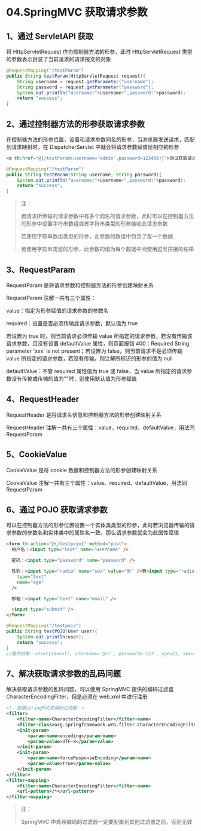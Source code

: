 # 04.SpringMVC 获取请求参数

## 1、通过 ServletAPI 获取

将 HttpServletRequest 作为控制器方法的形参，此时 HttpServletRequest 类型的参数表示封装了当前请求的请求报文的对象

```java
@RequestMapping("/testParam")
public String testParam(HttpServletRequest request){
    String username = request.getParameter("username");
    String password = request.getParameter("password");
    System.out.println("username:"+username+",password:"+password);
    return "success";
}
```

## 2、通过控制器方法的形参获取请求参数

在控制器方法的形参位置，设置和请求参数同名的形参，当浏览器发送请求，匹配到请求映射时，在 DispatcherServlet 中就会将请求参数赋值给相应的形参

```html
<a th:href="@{/testParam(username='admin',password=123456)}">测试获取请求参数-->/testParam</a>
```

```java
@RequestMapping("/testParam")
public String testParam(String username, String password){
    System.out.println("username:"+username+",password:"+password);
    return "success";
}
```

> 注：
>
> 若请求所传输的请求参数中有多个同名的请求参数，此时可以在控制器方法的形参中设置字符串数组或者字符串类型的形参接收此请求参数
>
> 若使用字符串数组类型的形参，此参数的数组中包含了每一个数据
>
> 若使用字符串类型的形参，此参数的值为每个数据中间使用逗号拼接的结果

## 3、RequestParam

RequestParam 是将请求参数和控制器方法的形参创建映射关系

RequestParam 注解一共有三个属性：

value：指定为形参赋值的请求参数的参数名

required：设置是否必须传输此请求参数，默认值为 true

若设置为 true 时，则当前请求必须传输 value 所指定的请求参数，若没有传输该请求参数，且没有设置 defaultValue 属性，则页面报错 400：Required String parameter 'xxx' is not present；若设置为 false，则当前请求不是必须传输 value 所指定的请求参数，若没有传输，则注解所标识的形参的值为 null

defaultValue：不管 required 属性值为 true 或 false，当 value 所指定的请求参数没有传输或传输的值为""时，则使用默认值为形参赋值

## 4、RequestHeader

RequestHeader 是将请求头信息和控制器方法的形参创建映射关系

RequestHeader 注解一共有三个属性：value、required、defaultValue，用法同 RequestParam

## 5、CookieValue

CookieValue 是将 cookie 数据和控制器方法的形参创建映射关系

CookieValue 注解一共有三个属性：value、required、defaultValue，用法同 RequestParam

## 6、通过 POJO 获取请求参数

可以在控制器方法的形参位置设置一个实体类类型的形参，此时若浏览器传输的请求参数的参数名和实体类中的属性名一致，那么请求参数就会为此属性赋值

```html
<form th:action="@{/testpojo}" method="post">
  用户名：<input type="text" name="username" />

  密码：<input type="password" name="password" />

  性别：<input type="radio" name="sex" value="男" />男<input type="radio" name="sex" value="女" />女 年龄：<input
    type="text"
    name="age"
  />

  邮箱：<input type="text" name="email" />

  <input type="submit" />
</form>
```

```java
@RequestMapping("/testpojo")
public String testPOJO(User user){
    System.out.println(user);
    return "success";
}
//最终结果-->User{id=null, username='张三', password='123', age=23, sex='男', email='123@qq.com'}
```

## 7、解决获取请求参数的乱码问题

解决获取请求参数的乱码问题，可以使用 SpringMVC 提供的编码过滤器 CharacterEncodingFilter，但是必须在 web.xml 中进行注册

```xml
<!--配置springMVC的编码过滤器-->
<filter>
    <filter-name>CharacterEncodingFilter</filter-name>
    <filter-class>org.springframework.web.filter.CharacterEncodingFilter</filter-class>
    <init-param>
        <param-name>encoding</param-name>
        <param-value>UTF-8</param-value>
    </init-param>
    <init-param>
        <param-name>forceResponseEncoding</param-name>
        <param-value>true</param-value>
    </init-param>
</filter>
<filter-mapping>
    <filter-name>CharacterEncodingFilter</filter-name>
    <url-pattern>/*</url-pattern>
</filter-mapping>
```

> 注：
>
> SpringMVC 中处理编码的过滤器一定要配置到其他过滤器之前，否则无效
 
 
